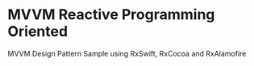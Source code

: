 # MVVM Reactive Programming Oriented

MVVM Design Pattern Sample using RxSwift, RxCocoa and RxAlamofire
